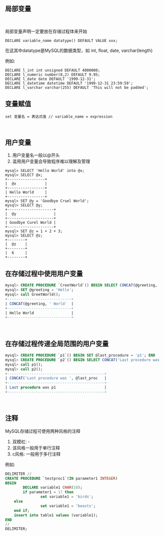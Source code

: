 
## 局部变量

<br/>

局部变量声明一定要放在存储过程体来开始

```shell
DECLARE variable_name datatype() DEFAULT VALUE xxx;
```

在这其中datatype是MySQL的数据类型，如 int, float, date, varchar(length)

例如:

```shell
DECLARE l_int int unsigned DEFAULT 4000000;
DECLARE l_numeric number(8,2) DEFAULT 9.95;
DECLARE l_date date DEFAULT '1999-12-31';
DECLARE l_datetime datetime DEFAULT '1999-12-31 23:59:59';
DECLARE l_varchar varchar(255) DEFAULT 'This will not be padded';
```

## 变量赋值

```shell
set 变量名 = 表达式值 // variable_name = expression
```

<br/>

## 用户变量

1) 用户变量名一般以@开头
2) 滥用用户变量会导致程序难以理解及管理

```shell
mysql> SELECT 'Hello World' into @x;
mysql> SELECT @x;
+-----------------+
|  @x             |
+-----------------+
| Hello World     |
+-----------------+
mysql> SET @y = 'Goodbye Cruel World';
mysql> SELECT @y;
+---------------------+
|  @y                 |
+---------------------+
| Goodbye Curel World |
+---------------------+
mysql> SET @z = 1 + 2 + 3;
mysql> SELECT @z;
+--------+
|  @z    |
+--------+
|  6     |
+--------+
```

## 在存储过程中使用用户变量

```sql
mysql> CREATE PROCEDURE `CreetWorld`() BEGIN SELECT CONCAT(@greeting, ' World'); END
mysql> SET @greeting = 'Hello';
mysql> call GreetWorld();
+-----------------------------+
| CONCAT(@greeting, ' World'  |
+-----------------------------+
| Hello World                 |
+-----------------------------+
```

<br/>

## 在存储过程传递全局范围的用户变量

```sql
mysql> CREATE PROCEDURE `p1`() BEGIN SET @last_procedure = 'p1'; END
mysql> CREATE PROCEDURE `p2`() BEGIN SELECT CONCAT('Last procedure was ', @last_procedure); END
mysql> call p1();
mysql> call p2();
+--------------------------------------------+
| CONCAT('Last procedure was ', @last_proc   |
+--------------------------------------------+
| Last procedure was p1                      |
+--------------------------------------------+
```

<br/>

## 注释

MySQL存储过程可使用两种风格的注释
1) 双模杠: -
2) 该风格一般用于单行注释
3) c风格: 一般用于多行注释

例如:

```sql
DELIMITER //
CREATE PROCEDURE `testproc1`(IN parameter1 INTEGER)
BEGIN	
		DECLARE variable1 CHAR(10);
		if parameter1 = 17 then 
				set variable1 = 'birds';
    else
				set variable1 = 'beasts';
    end if;
    insert into table1 values (variable1);
END
//
DELIMITER;
```


